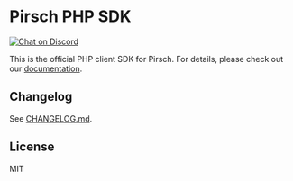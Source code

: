 # Pirsch PHP SDK

<a href="https://discord.gg/fAYm4Cz"><img src="https://img.shields.io/discord/739184135649886288?logo=discord" alt="Chat on Discord"></a>

This is the official PHP client SDK for Pirsch. For details, please check out our [documentation](https://docs.pirsch.io/).

## Changelog

See [CHANGELOG.md](CHANGELOG.md).

## License

MIT
